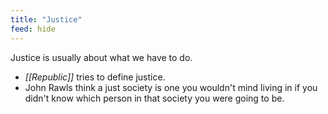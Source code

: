 ```yaml
---
title: "Justice"
feed: hide
---
```


Justice is usually about what we have to do. 

* _[[Republic]]_ tries to define justice. 
* John Rawls think a just society is one you wouldn't mind living in if you didn't know which person in that society you were going to be. 